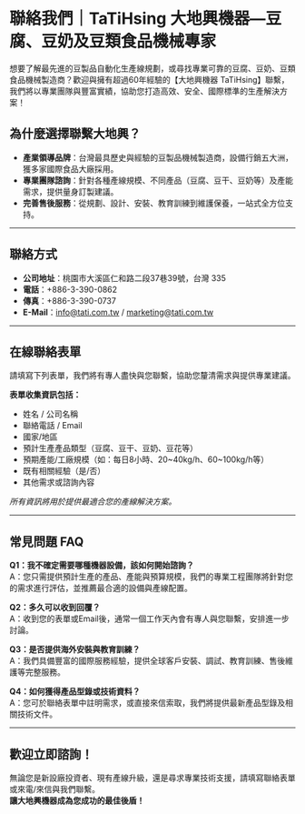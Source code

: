 # 聯絡我們｜TaTiHsing 大地興機器—豆腐、豆奶及豆類食品機械專家

想要了解最先進的豆製品自動化生產線規劃，或尋找專業可靠的豆腐、豆奶、豆類食品機械製造商？歡迎與擁有超過60年經驗的【大地興機器 TaTiHsing】聯繫，我們將以專業團隊與豐富實績，協助您打造高效、安全、國際標準的生產解決方案！

## 為什麼選擇聯繫大地興？

- **產業領導品牌**：台灣最具歷史與經驗的豆製品機械製造商，設備行銷五大洲，獲多家國際食品大廠採用。
- **專業團隊諮詢**：針對各種產線規模、不同產品（豆腐、豆干、豆奶等）及產能需求，提供量身訂製建議。
- **完善售後服務**：從規劃、設計、安裝、教育訓練到維護保養，一站式全方位支持。

---

## 聯絡方式

- **公司地址**：桃園市大溪區仁和路二段37巷39號，台灣 335
- **電話**：+886-3-390-0862
- **傳真**：+886-3-390-0737
- **E-Mail**：info@tati.com.tw  /  marketing@tati.com.tw

---

## 在線聯絡表單

請填寫下列表單，我們將有專人盡快與您聯繫，協助您釐清需求與提供專業建議。

**表單收集資訊包括：**
- 姓名 / 公司名稱
- 聯絡電話 / Email
- 國家/地區
- 預計生產產品類型（豆腐、豆干、豆奶、豆花等）
- 預期產能/工廠規模（如：每日8小時、20~40kg/h、60~100kg/h等）
- 既有相關經驗（是/否）
- 其他需求或諮詢內容

*所有資訊將用於提供最適合您的產線解決方案。*

---

## 常見問題 FAQ

**Q1：我不確定需要哪種機器設備，該如何開始諮詢？**  
A：您只需提供預計生產的產品、產能與預算規模，我們的專業工程團隊將針對您的需求進行評估，並推薦最合適的設備與產線配置。

**Q2：多久可以收到回覆？**  
A：收到您的表單或Email後，通常一個工作天內會有專人與您聯繫，安排進一步討論。

**Q3：是否提供海外安裝與教育訓練？**  
A：我們具備豐富的國際服務經驗，提供全球客戶安裝、調試、教育訓練、售後維護等完整服務。

**Q4：如何獲得產品型錄或技術資料？**  
A：您可於聯絡表單中註明需求，或直接來信索取，我們將提供最新產品型錄及相關技術文件。

---

## 歡迎立即諮詢！

無論您是新設廠投資者、現有產線升級，還是尋求專業技術支援，請填寫聯絡表單或來電/來信與我們聯繫。  
**讓大地興機器成為您成功的最佳後盾！**